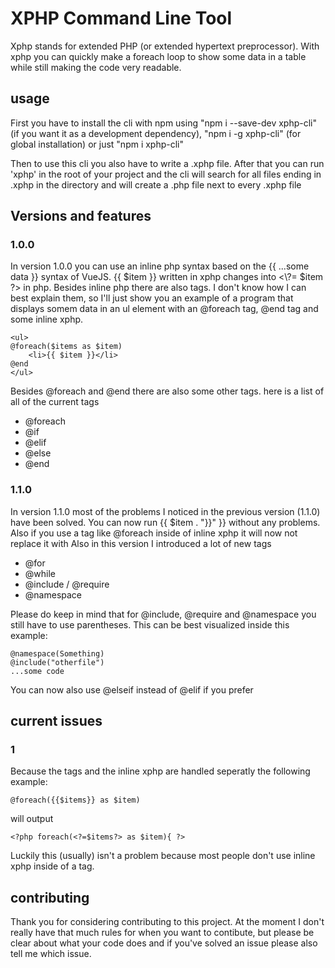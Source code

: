 # XPHP Command Line Tool

Xphp stands for extended PHP (or extended hypertext preprocessor).
With xphp you can quickly make a foreach loop to show some data in a table while still making the code very readable.

## usage

First you have to install the cli with npm using "npm i --save-dev xphp-cli" (if you want it as a development dependency), "npm i -g xphp-cli" (for global installation) or just "npm i xphp-cli"

Then to use this cli you also have to write a .xphp file.
After that you can run 'xphp' in the root of your project and the cli will search for all files ending in .xphp in the directory and will create a .php file next to every .xphp file

## Versions and features

### 1.0.0

In version 1.0.0 you can use an inline php syntax based on the {{ ...some data }} syntax of VueJS.
{{ $item }} written in xphp changes into &lt;\\?= $item ?> in php.
Besides inline php there are also tags.
I don't know how I can best explain them, so I'll just show you an example of a program that displays somem data in an ul element with an @foreach tag, @end tag and some inline xphp.

    <ul>
    @foreach($items as $item)
        <li>{{ $item }}</li>
    @end
    </ul>

Besides @foreach and @end there are also some other tags. here is a list of all of the current tags

-   @foreach
-   @if
-   @elif
-   @else
-   @end

### 1.1.0

In version 1.1.0 most of the problems I noticed in the previous version (1.1.0) have been solved.
You can now run {{ $item . "}}" }} without any problems.
Also if you use a tag like @foreach inside of inline xphp it will now not replace it with <?php ... ?>
Also in this version I introduced a lot of new tags

-   @for
-   @while
-   @include / @require
-   @namespace

Please do keep in mind that for @include, @require and @namespace you still have to use parentheses.
This can be best visualized inside this example:

    @namespace(Something)
    @include("otherfile")
    ...some code

You can now also use @elseif instead of @elif if you prefer

## current issues

### 1

Because the tags and the inline xphp are handled seperatly the following example:

    @foreach({{$items}} as $item)

will output

    <?php foreach(<?=$items?> as $item){ ?>

Luckily this (usually) isn't a problem because most people don't use inline xphp inside of a tag.

## contributing

Thank you for considering contributing to this project.
At the moment I don't really have that much rules for when you want to contibute, but please be clear about what your code does and if you've solved an issue please also tell me which issue.
